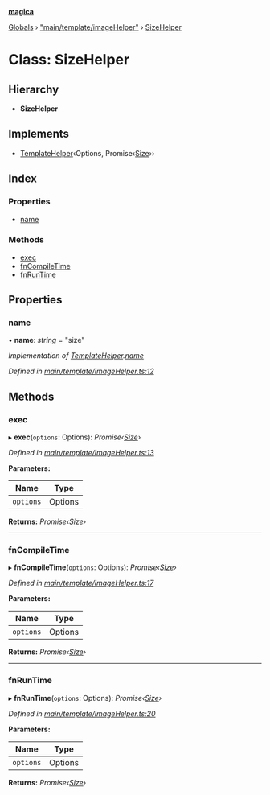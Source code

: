 **[magica](../README.md)**

[Globals](../README.md) › ["main/template/imageHelper"](../modules/_main_template_imagehelper_.md) › [SizeHelper](_main_template_imagehelper_.sizehelper.md)

# Class: SizeHelper

## Hierarchy

* **SizeHelper**

## Implements

* [TemplateHelper](../interfaces/_main_template_template_.templatehelper.md)‹Options, Promise‹[Size](../interfaces/_types_.size.md)››

## Index

### Properties

* [name](_main_template_imagehelper_.sizehelper.md#name)

### Methods

* [exec](_main_template_imagehelper_.sizehelper.md#exec)
* [fnCompileTime](_main_template_imagehelper_.sizehelper.md#fncompiletime)
* [fnRunTime](_main_template_imagehelper_.sizehelper.md#fnruntime)

## Properties

###  name

• **name**: *string* = "size"

*Implementation of [TemplateHelper](../interfaces/_main_template_template_.templatehelper.md).[name](../interfaces/_main_template_template_.templatehelper.md#name)*

*Defined in [main/template/imageHelper.ts:12](https://github.com/cancerberoSgx/magica/blob/c127d55/src/main/template/imageHelper.ts#L12)*

## Methods

###  exec

▸ **exec**(`options`: Options): *Promise‹[Size](../interfaces/_types_.size.md)›*

*Defined in [main/template/imageHelper.ts:13](https://github.com/cancerberoSgx/magica/blob/c127d55/src/main/template/imageHelper.ts#L13)*

**Parameters:**

Name | Type |
------ | ------ |
`options` | Options |

**Returns:** *Promise‹[Size](../interfaces/_types_.size.md)›*

___

###  fnCompileTime

▸ **fnCompileTime**(`options`: Options): *Promise‹[Size](../interfaces/_types_.size.md)›*

*Defined in [main/template/imageHelper.ts:17](https://github.com/cancerberoSgx/magica/blob/c127d55/src/main/template/imageHelper.ts#L17)*

**Parameters:**

Name | Type |
------ | ------ |
`options` | Options |

**Returns:** *Promise‹[Size](../interfaces/_types_.size.md)›*

___

###  fnRunTime

▸ **fnRunTime**(`options`: Options): *Promise‹[Size](../interfaces/_types_.size.md)›*

*Defined in [main/template/imageHelper.ts:20](https://github.com/cancerberoSgx/magica/blob/c127d55/src/main/template/imageHelper.ts#L20)*

**Parameters:**

Name | Type |
------ | ------ |
`options` | Options |

**Returns:** *Promise‹[Size](../interfaces/_types_.size.md)›*